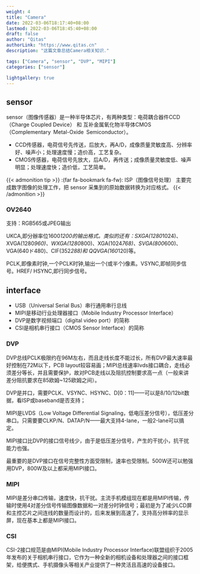 ```yaml
---
weight: 4
title: "Camera"
date: 2022-03-06T18:17:40+08:00
lastmod: 2022-03-06T18:45:40+08:00
draft: false
author: "Qitas"
authorLink: "https://www.qitas.cn"
description: "这篇文章总结Camera相关知识."

tags: ["Camera", "sensor", "DVP", "MIPI"]
categories: ["sensor"]

lightgallery: true
---
```



## sensor

sensor（图像传感器）是一种半导体芯片，有两种类型：电荷耦合器件CCD（Charge Coupled Device） 和 互补金属氧化物半导体CMOS（Complementary Metal-Oxide Semiconductor）。

* CCD传感器，电荷信号先传送，后放大，再A/D，成像质量灵敏度高、分辨率好、噪声小；处理速度慢；造价高，工艺复杂。
* CMOS传感器，电荷信号先放大，后A/D，再传送；成像质量灵敏度低、噪声明显；处理速度快；造价低，工艺简单。

{{< admonition tip >}}
:(far fa-bookmark fa-fw): ISP（图像信号处理） 主要完成数字图像的处理工作，把 sensor 采集到的原始数据转换为对应格式。
{{< /admonition >}}

### OV2640

支持：RGB565或JPEG输出

UKCA,即分辦率位1600*1200的输出格式。类似的还有：SXGA(1280*1024)、XVGA(1280*960)、WXGA(1280*800)、XGA(1024*768)、SVGA(800*600)、VGA(640ド480)、CIF(352*288)和 QQVGA(160*120)等。

PCLK,即像素时钟,一个PCLK时钟,输出一个(或半个)像素。VSYNC,即帧同步信号。HREF/ HSYNC,即行同步信号。


## interface

* USB（Universal Serial Bus）串行通用串行总线
* MIPI是移动行业处理器接口（Mobile Industry Processor Interface）
* DVP是数字视频端口（digital video port）的简称
* CSI是相机串行接口（CMOS Sensor Interface）的简称

### DVP

DVP总线PCLK极限约在96M左右，而且走线长度不能过长，所有DVP最大速率最好控制在72M以下，PCB layout较容易画；MIPI总线速率lvds接口耦合，走线必须差分等长，并且需要保护，故对PCB走线以及阻抗控制要求高一点（一般来讲差分阻抗要求在85欧姆~125欧姆之间）。

DVP是并口，需要PCLK、VSYNC、HSYNC、D[0：11]——可以是8/10/12bit数据，看ISP或baseband是否支持；

MIPI是LVDS（Low Voltage Differential Signaling，低电压差分信号），低压差分串口。只需要要CLKP/N、DATAP/N——最大支持4-lane，一般2-lane可以搞定。

MIPI接口比DVP的接口信号线少，由于是低压差分信号，产生的干扰小，抗干扰能力也强。

最重要的是DVP接口在信号完整性方面受限制，速率也受限制。500W还可以勉强用DVP，800W及以上都采用MIPI接口。

### MIPI

MIPI是差分串口传输，速度快，抗干扰。主流手机模组现在都是用MIPI传输，传输时使用4对差分信号传输图像数据和一对差分时钟信号；最初是为了减少LCD屏和主控芯片之间连线的数量而设计的，后来发展到高速了，支持高分辨率的显示屏，现在基本上都是MIPI接口。

### CSI

CSI-2接口规范是由MIPI(Mobile Industry Processor Interface)联盟组织于2005年发布的关于相机串行接口，它作为一种全新的相机设备和处理器之间的接口框架，给便携式、手机摄像头等相关产业提供了一种灵活且高速的设备接口。